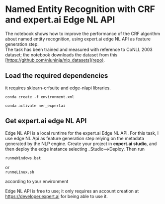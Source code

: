 # Named Entity Recognition with CRF and expert.ai Edge NL API
The notebook shows how to improve the performance of the CRF algorithm about named entity recognition, using expert.ai edge NL API as feature generation step.  
The task has been trained and measured with reference to CoNLL 2003 dataset; the notebook downloads the dataset from this [https://github.com/nluninja/nlp_datasets](repo).

## Load the required dependencies
it requires sklearn-crfsuite and edge-nlapi libraries.  

`conda create -f environment.xml`

`conda activate ner_expertai`


## Get expert.ai edge NL API
Edge NL API is a local runtime for the expert.ai Edge NL API. For this task, I use edge NL Api as feature generation step relying on the metadata generated by the NLP engine.
Create your project in **expert.ai studio**, and then deploy the edge instance selecting _Studio-->Deploy.
Then run  

`runmeWindows.bat`  

or  
`runmeLinux.sh`  

according to your environment

Edge NL API is free to use; it only requires an account creation at https://developer.expert.ai for being able to use it.



